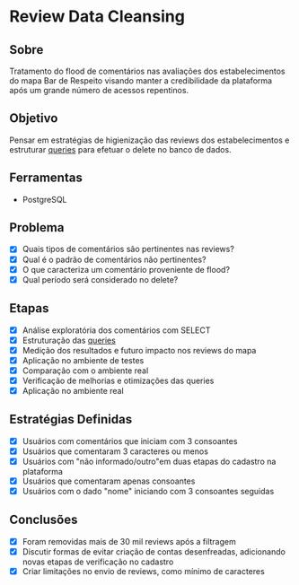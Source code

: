 # Review Data Cleansing

## Sobre

Tratamento do flood de comentários nas avaliações dos estabelecimentos do mapa Bar de Respeito visando manter a credibilidade da plataforma após um grande número de acessos repentinos.

## Objetivo

  Pensar em estratégias de higienização das reviews dos estabelecimentos e estruturar [queries](https://github.com/brunasalvan/review_data_cleansing/blob/main/queries.sql) para efetuar o delete no banco de dados.

## Ferramentas

  - PostgreSQL
  
## Problema
  
- [x] Quais tipos de comentários são pertinentes nas reviews?
- [x] Qual é o padrão de comentários não pertinentes?
- [x] O que caracteriza um comentário proveniente de flood?
- [x] Qual período será considerado no delete?

## Etapas

- [x] Análise exploratória dos comentários com SELECT
- [x] Estruturação das [queries](https://github.com/brunasalvan/review_data_cleansing/blob/main/queries.sql)
- [x] Medição dos resultados e futuro impacto nos reviews do mapa
- [x] Aplicação no ambiente de testes
- [x] Comparação com o ambiente real
- [x] Verificação de melhorias e otimizações das queries
- [x] Aplicação no ambiente real

## Estratégias Definidas

- [x] Usuários com comentários que iniciam com 3 consoantes
- [x] Usuários que comentaram 3 caracteres ou menos
- [x] Usuários com "não informado/outro"em duas etapas do cadastro na plataforma
- [x] Usuários que comentaram apenas consoantes
- [x] Usuários com o dado "nome" iniciando com 3 consoantes seguidas

## Conclusões

- [x] Foram removidas mais de 30 mil reviews após a filtragem
- [x] Discutir formas de evitar criação de contas desenfreadas, adicionando novas etapas de verificação no cadastro
- [x] Criar limitações no envio de reviews, como mínimo de caracteres